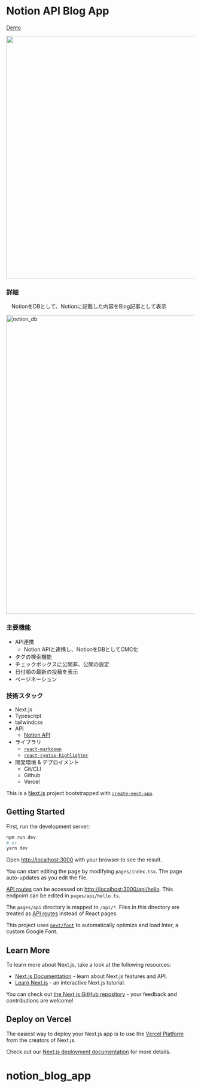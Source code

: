 # Notion API Blog App
[Demo](https://notion-blog-he5c5koaj-yusukeyoshihiro.vercel.app/)

<img width='650' src="https://github.com/YusukeYoshihiro/notion_blog_app/assets/58486430/a1de592e-9e62-424c-a96e-3bb3edb05a20">

### 詳細
　NotionをDBとして、Notionに記載した内容をBlog記事として表示
 
 <img width="800" alt="notion_db" src="https://github.com/YusukeYoshihiro/notion_blog_app/assets/58486430/92b2a075-7b5b-4e53-8391-af1a98229f91">

### 主要機能
  - API連携
    - Notion APIと連携し、NotionをDBとしてCMC化
  - タグの検索機能
  - チェックボックスに公開非、公開の設定
  - 日付順の最新の投稿を表示
  - ページネーション
  
### 技術スタック
  - Next.js
  - Typescript
  - tailwindcss
  - API
    - [Notion API](https://developers.notion.com/reference/intro)
  - ライブラリ
    - [`react-markdown`](https://www.npmjs.com/package/react-markdown)
    - [`react-syntax-highlighter`](https://www.npmjs.com/package/react-syntax-highlighter)
  - 開発環境 & デプロイメント
    - Git/CLI
    - Github
    - Vercel


This is a [Next.js](https://nextjs.org/) project bootstrapped with [`create-next-app`](https://github.com/vercel/next.js/tree/canary/packages/create-next-app).

## Getting Started

First, run the development server:

```bash
npm run dev
# or
yarn dev
```

Open [http://localhost:3000](http://localhost:3000) with your browser to see the result.

You can start editing the page by modifying `pages/index.tsx`. The page auto-updates as you edit the file.

[API routes](https://nextjs.org/docs/api-routes/introduction) can be accessed on [http://localhost:3000/api/hello](http://localhost:3000/api/hello). This endpoint can be edited in `pages/api/hello.ts`.

The `pages/api` directory is mapped to `/api/*`. Files in this directory are treated as [API routes](https://nextjs.org/docs/api-routes/introduction) instead of React pages.

This project uses [`next/font`](https://nextjs.org/docs/basic-features/font-optimization) to automatically optimize and load Inter, a custom Google Font.

## Learn More

To learn more about Next.js, take a look at the following resources:

- [Next.js Documentation](https://nextjs.org/docs) - learn about Next.js features and API.
- [Learn Next.js](https://nextjs.org/learn) - an interactive Next.js tutorial.

You can check out [the Next.js GitHub repository](https://github.com/vercel/next.js/) - your feedback and contributions are welcome!

## Deploy on Vercel

The easiest way to deploy your Next.js app is to use the [Vercel Platform](https://vercel.com/new?utm_medium=default-template&filter=next.js&utm_source=create-next-app&utm_campaign=create-next-app-readme) from the creators of Next.js.

Check out our [Next.js deployment documentation](https://nextjs.org/docs/deployment) for more details.
# notion_blog_app
